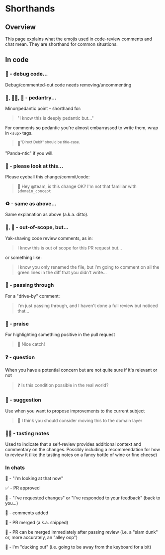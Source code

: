 ﻿# Shorthands

## Overview

This page explains what the emojis used in code-review comments and chat mean.
They are shorthand for common situations.

## In code

### 💬 - debug code...

Debug/commented-out code needs removing/uncommenting

### 👻, 🕵🏾, 🐼 - pedantry...

Minor/pedantic point - shorthand for:

> "I know this is deeply pedantic but..."

For comments so pedantic you're almost embarrassed to write them, wrap in `<sup>` tags.

> 🐼<sup>"Direct Debit" should be title-case.</sup>

"Panda-ntic" if you will.

### 👀 - please look at this...

Please eyeball this change/commit/code:

> 👀 Hey @team, is this change OK? I'm not that familiar with `$domain_concept`

### ♻️ - same as above...

Same explanation as above (a.k.a. ditto).

### 🐂, 🐃 - out-of-scope, but...

Yak-shaving code review comments, as in:

> I know this is out of scope for this PR request but...

or something like:

> I know you only renamed the file, but I'm going to comment on all the green lines in the diff that you didn't write...

### 🚗 - passing through

For a "drive-by" comment:

> I'm just passing through, and I haven't done a full review but noticed that...

### 🙌 - praise

For highlighting something positive in the pull request

> 🙌 Nice catch!

### ❓ - question

When you have a potential concern but are not quite sure if it's relevant or not

> ❓ Is this condition possible in the real world?

### 🤔 - suggestion

Use when you want to propose improvements to the current subject

> 🤔 I think you should consider moving this to the domain layer

### 🍷🧀 - tasting notes

Used to indicate that a self-review provides additional context and commentary
on the changes. Possibly including a recommendation for how to review it (like
the tasting notes on a fancy bottle of wine or fine cheese)

### In chats

👀 - "I'm looking at that now"

✅ - PR approved

🏓 - "I've requested changes" or "I've responded to your feedback" (back to you...)

💬 - comments added

🚢 - PR merged (a.k.a. shipped)

🏀 - PR can be merged immediately after passing review (i.e. a "slam dunk" or, more accurately, an "alley oop")

🦆 - I'm "ducking out" (i.e. going to be away from the keyboard for a bit)